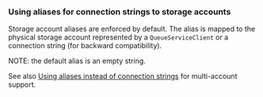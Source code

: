 

### Using aliases for connection strings to storage accounts

Storage account aliases are enforced by default. The alias is mapped to the physical storage account represented by a `QueueServiceClient` or a connection string (for backward compatibility).

NOTE: the default alias is an empty string.

See also [Using aliases instead of connection strings](/transports/azure-storage-queues/multi-storageaccount-support.md#cross-namespace-routing-aliases-instead-of-connection-strings) for multi-account support.